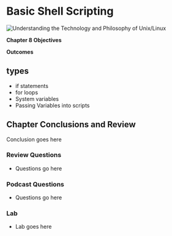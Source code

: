 # Basic Shell Scripting
![Understanding the Technology and Philosophy of Unix/Linux](http://imgs.xkcd.com/comics/2038.png "Understanding the Technology and Philosophy of Unix/Linux")



__Chapter 8 Objectives__



__Outcomes__

## types

   * if statements
   * for loops
   * System variables
   * Passing Variables into scripts

## Chapter Conclusions and Review

  Conclusion goes here

### Review Questions

  * Questions go here

### Podcast Questions

 * Questions go here

### Lab

 * Lab goes here 
 
 